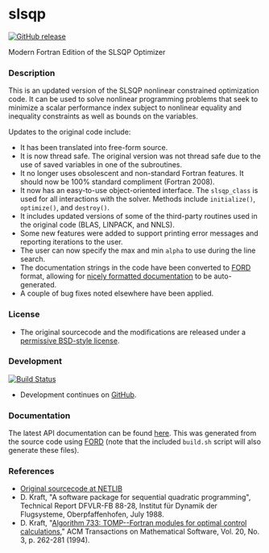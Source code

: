 # slsqp

[![GitHub release](https://img.shields.io/github/release/jacobwilliams/slsqp.svg?style=plastic)](https://github.com/jacobwilliams/slsqp/releases/latest)

Modern Fortran Edition of the SLSQP Optimizer

### Description

This is an updated version of the SLSQP nonlinear constrained optimization code. It can be used to solve nonlinear programming problems that seek to minimize a scalar performance index subject to nonlinear equality and inequality constraints as well as bounds on the variables.

Updates to the original code include:

* It has been translated into free-form source.
* It is now thread safe. The original version was not thread safe due to the use of saved variables in one of the subroutines.
* It no longer uses obsolescent and non-standard Fortran features. It should now be 100% standard compliment (Fortran 2008).
* It now has an easy-to-use object-oriented interface. The `slsqp_class` is used for all interactions with the solver. Methods include `initialize()`, `optimize()`, and `destroy()`.
* It includes updated versions of some of the third-party routines used in the original code (BLAS, LINPACK, and NNLS).
* Some new features were added to support printing error  messages and reporting iterations to the user.
* The user can now specify the max and min `alpha` to use during the line search.
* The documentation strings in the code have been converted to [FORD](https://github.com/cmacmackin/ford) format, allowing for [nicely formatted documentation](http://jacobwilliams.github.io/slsqp/) to be auto-generated.
* A couple of bug fixes noted elsewhere have been applied.


### License

  * The original sourcecode and the modifications are released under a [permissive BSD-style license](https://github.com/jacobwilliams/slsqp/blob/master/LICENSE).

### Development

[![Build Status](https://img.shields.io/travis/jacobwilliams/slsqp/master.svg?style=plastic)](https://travis-ci.org/jacobwilliams/slsqp)

  * Development continues on [GitHub](https://github.com/jacobwilliams/slsqp).

### Documentation

  The latest API documentation can be found [here](http://jacobwilliams.github.io/slsqp/). This was generated from the source code using [FORD](https://github.com/cmacmackin/ford) (note that the included `build.sh` script will also generate these files).

### References

* [Original sourcecode at NETLIB](http://www.netlib.org/toms/733)
* D. Kraft, "A software package for sequential quadratic programming",
  Technical Report DFVLR-FB 88-28, Institut für Dynamik der Flugsysteme,
  Oberpfaffenhofen, July 1988.
* D. Kraft, "[Algorithm 733: TOMP--Fortran modules for optimal control calculations](http://dl.acm.org/citation.cfm?id=192124),"
  ACM Transactions on Mathematical Software, Vol. 20, No. 3, p. 262-281 (1994).
